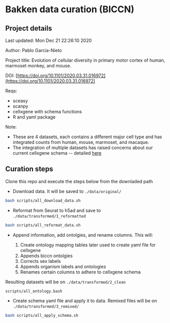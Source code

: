 # Bakken data curation (BICCN)

## Project details

Last updated: Mon Dec 21 22:26:10 2020

Author: Pablo Garcia-Nieto

Project title: Evolution of cellular diversity in primary motor cortex of human, marmoset monkey, and mouse.

DOI: [https://doi.org/10.1101/2020.03.31.016972](https://doi.org/10.1101/2020.03.31.016972)

Reqs:

- sceasy
- scanpy
- cellxgene with schema functions
- R and yaml package

Note:
- These are 4 datasets, each contains a different major cell type and has integrated counts from human, mouse, marmoset, and macaque.
- The integration of multiple datasets has raised concerns about our current cellxgene schema -- detailed [here](https://github.com/chanzuckerberg/single-cell-curation/issues/7)

## Curation steps

Clone this repo and execute the steps below from the downladed path

- Download data. It will be saved to `./data/original/` 

```bash
bash scripts/all_download_data.sh
```

- Reformat from Seurat to h5ad and save to `./data/transformed/1_reformatted`

```bash
bash scripts/all_reformat_data.sh
```

- Append information, add ontolgies, and rename columns. This will:

    1. Create ontology mapping tables later used to create yaml file for cellxgene
    2. Appends biccn ontolgies
    3. Corrects sex labels
    4. Appends organism labels and ontologies
    5. Renames certain columns to adhere to cellxgene schema
    
Resulting datasets will be on `./data/transformed/2_clean`

```bash
scripts/all_ontology.bash
```

- Create schema yaml file and apply it to data. Remixed files will be on `./data/transformed/3_remixed/`

```bash
bash scripts/all_apply_schema.sh
```
